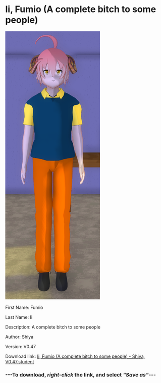 # Ii, Fumio (A complete bitch to some people)

<img src="https://raw.githubusercontent.com/Arbiter1223/Daigaku-Gurashi-Custom-Students/master/Students/Files/Ii%2C%20Fumio%20(A%20complete%20bitch%20to%20some%20people).png" title="Ii, Fumio (A complete bitch to some people) - Shiya, V0.47">

First Name: Fumio

Last Name: Ii

Description: A complete bitch to some people

Author: Shiya

Version: V0.47

Download link: <a href="https://raw.githubusercontent.com/Arbiter1223/Daigaku-Gurashi-Custom-Students/master/Students/Files/Ii%2C%20Fumio%20(A%20complete%20bitch%20to%20some%20people)%20-%20Shiya%2C%20V0.47.student">Ii, Fumio (A complete bitch to some people) - Shiya, V0.47.student</a>

### ---**To download, _right-click_ the link, and select _"Save as"_**---
